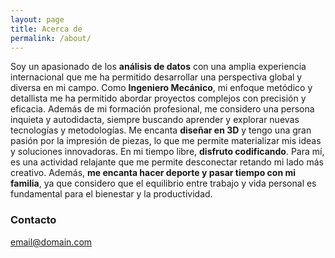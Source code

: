 ```yaml
---
layout: page
title: Acerca de
permalink: /about/
---
```


Soy un apasionado de los **análisis de datos** con una amplia experiencia internacional que me ha permitido desarrollar una perspectiva global y diversa en mi campo. Como **Ingeniero Mecánico**, mi enfoque metódico y detallista me ha permitido abordar proyectos complejos con precisión y eficacia. Además de mi formación profesional, me considero una persona inquieta y autodidacta, siempre buscando aprender y explorar nuevas tecnologías y metodologías. Me encanta **diseñar en 3D** y tengo una gran pasión por la impresión de piezas, lo que me permite materializar mis ideas y soluciones innovadoras. En mi tiempo libre, **disfruto codificando**. Para mí, es una actividad relajante que me permite desconectar retando mi lado más creativo. Además, **me encanta hacer deporte y pasar tiempo con mi familia**, ya que considero que el equilibrio entre trabajo y vida personal es fundamental para el bienestar y la productividad.

### Contacto

[email@domain.com](mailto:cristian.guerrerobalber@gmail.com)
